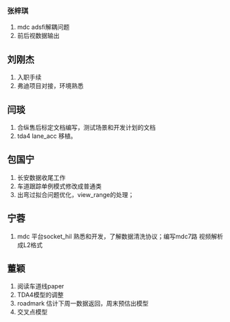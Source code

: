 ### 张梓琪

1. mdc adsfi解耦问题
2. 前后视数据输出

## 刘刚杰

1. 入职手续
2. 弗迪项目对接，环境熟悉

## 闫琰

1. 合纵售后标定文档编写，测试场景和开发计划的文档
2. tda4 lane_acc 移植。

## 包国宁

1. 长安数据收尾工作
2. 车道跟踪单例模式修改成普通类
3. 出弯过拟合问题优化，view_range的处理；

## 宁蓉

1. mdc 平台socket_hil 熟悉和开发，了解数据清洗协议；编写mdc7路 视频解析成L2格式

## 董颖

1. 阅读车道线paper
2. TDA4模型的调整
3. roadmark 估计下周一数据返回，周末预估出模型
4. 交叉点模型